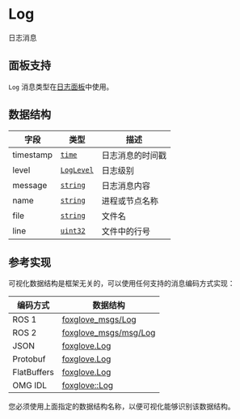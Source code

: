 # Log

日志消息

## 面板支持

`Log` 消息类型在[日志面板](../panel/log-panel)中使用。

## 数据结构

| 字段      | 类型                                                                | 描述                  |
| --------- | ------------------------------------------------------------------- | --------------------- |
| timestamp | [`time`](./built-in%20types#time)     | 日志消息的时间戳      |
| level     | [`LogLevel`](./enum-log-level)           | 日志级别              |
| message   | [`string`](./built-in%20types#string) | 日志消息内容          |
| name      | [`string`](./built-in%20types#string) | 进程或节点名称        |
| file      | [`string`](./built-in%20types#string) | 文件名                |
| line      | [`uint32`](./built-in%20types#uint32) | 文件中的行号          |

## 参考实现

可视化数据结构是框架无关的，可以使用任何支持的消息编码方式实现：

| 编码方式    | 数据结构                                                                                              |
| ----------- | --------------------------------------------------------------------------------------------------- |
| ROS 1       | [foxglove\_msgs/Log](https://github.com/foxglove/foxglove-sdk/blob/main/schemas/ros1/Log.msg)       |
| ROS 2       | [foxglove\_msgs/msg/Log](https://github.com/foxglove/foxglove-sdk/blob/main/schemas/ros2/Log.msg)   |
| JSON        | [foxglove.Log](https://github.com/foxglove/foxglove-sdk/blob/main/schemas/jsonschema/Log.json)      |
| Protobuf    | [foxglove.Log](https://github.com/foxglove/foxglove-sdk/blob/main/schemas/proto/foxglove/Log.proto) |
| FlatBuffers | [foxglove.Log](https://github.com/foxglove/foxglove-sdk/blob/main/schemas/flatbuffer/Log.fbs)       |
| OMG IDL     | [foxglove::Log](https://github.com/foxglove/foxglove-sdk/blob/main/schemas/omgidl/foxglove/Log.idl) |

您必须使用上面指定的数据结构名称，以便可视化能够识别该数据结构。
